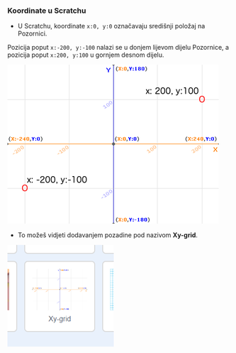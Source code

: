 ### Koordinate u Scratchu

+ U Scratchu, koordinate `x:0, y:0` označavaju središnji položaj na Pozornici.

Pozicija poput `x:-200, y:-100` nalazi se u donjem lijevom dijelu Pozornice, a pozicija poput `x:200, y:100` u gornjem desnom dijelu.

![Koordinate pozornice](images/coordinates-stage.png)

+ To možeš vidjeti dodavanjem pozadine pod nazivom **Xy-grid**.

![Koordinate pozornice](images/coordinates-backdrop.png)